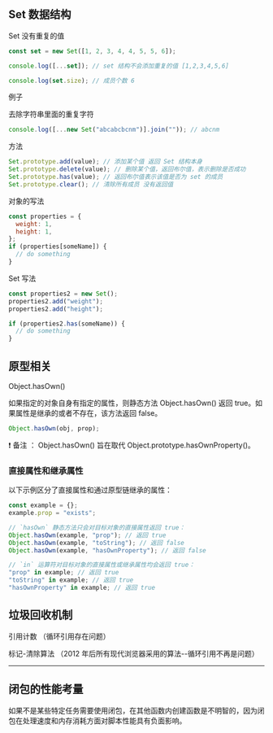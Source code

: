 ## Set 数据结构

Set 没有重复的值

```js
const set = new Set([1, 2, 3, 4, 4, 5, 5, 6]);

console.log([...set]); // set 结构不会添加重复的值 [1,2,3,4,5,6]

console.log(set.size); // 成员个数 6
```

例子

去除字符串里面的重复字符

```js
console.log([...new Set("abcabcbcnm")].join("")); // abcnm
```

方法

```js
Set.prototype.add(value); // 添加某个值 返回 Set 结构本身
Set.prototype.delete(value); // 删除某个值，返回布尔值，表示删除是否成功
Set.prototype.has(value); // 返回布尔值表示该值是否为 set 的成员
Set.prototype.clear(); // 清除所有成员 没有返回值
```

对象的写法

```js
const properties = {
  weight: 1,
  height: 1,
};
if (properties[someName]) {
  // do something
}
```

Set 写法

```js
const properties2 = new Set();
properties2.add("weight");
properties2.add("height");

if (properties2.has(someName)) {
  // do something
}
```

## 原型相关

Object.hasOwn()

如果指定的对象自身有指定的属性，则静态方法 Object.hasOwn() 返回 true。如果属性是继承的或者不存在，该方法返回 false。

```js
Object.hasOwn(obj, prop);
```

:exclamation: 备注 ： Object.hasOwn() 旨在取代 Object.prototype.hasOwnProperty()。

### 直接属性和继承属性

以下示例区分了直接属性和通过原型链继承的属性：

```js
const example = {};
example.prop = "exists";

// `hasOwn` 静态方法只会对目标对象的直接属性返回 true：
Object.hasOwn(example, "prop"); // 返回 true
Object.hasOwn(example, "toString"); // 返回 false
Object.hasOwn(example, "hasOwnProperty"); // 返回 false

// `in` 运算符对目标对象的直接属性或继承属性均会返回 true：
"prop" in example; // 返回 true
"toString" in example; // 返回 true
"hasOwnProperty" in example; // 返回 true
```

## 垃圾回收机制

引用计数 （循环引用存在问题）

标记-清除算法 （2012 年后所有现代浏览器采用的算法--循环引用不再是问题）

---

## 闭包的性能考量

如果不是某些特定任务需要使用闭包，在其他函数内创建函数是不明智的，因为闭包在处理速度和内存消耗方面对脚本性能具有负面影响。
